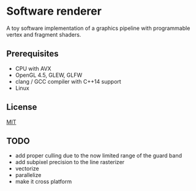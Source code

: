 # Software renderer
A toy software implementation of a graphics pipeline with programmable vertex and fragment shaders.

## Prerequisites
 - CPU with AVX
 - OpenGL 4.5, GLEW, GLFW
 - clang / GCC compiler with C++14 support
 - Linux

## License
[MIT](LICENSE)

## TODO
 - add proper culling due to the now limited range of the guard band
 - add subpixel precision to the line rasterizer
 - vectorize
 - parallelize
 - make it cross platform
